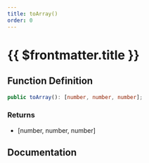 ```yaml
---
title: toArray()
order: 0
---
```


# {{ $frontmatter.title }}

## Function Definition

```ts
public toArray(): [number, number, number];
```

### Returns

* [number, number, number]

## Documentation

<!--@include: ./parts/toArray.md-->
